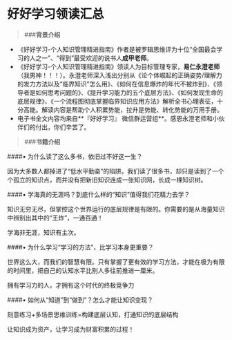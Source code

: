 # 好好学习领读汇总
> ###**背景介绍**

+ 《好好学习-个人知识管理精进指南》作者是被罗辑思维评为十位“全国最会学习的人之一”、“得到”最受欢迎的说书人**成甲老师**。
+ 《好好学习-个人知识管理精进指南》领读人为目标管理专家，**易仁永澄老师**（我男神！！！）。永澄老师深入浅出分别从《论个体崛起的正确姿势/理解力的发力方法以及“临界知识”怎么用》、《如何在信息爆炸的年代不被炸到》、《领导者是如何思考问题的》、《提升学习能力的五个底层方法》、《如何发现生命的底层规律》、《一个流程图彻底掌握临界知识应用方法》解析全书心理表征，十分高能。解读内容是帮助个人积累势能，拉升是势能、转化势能的万用手册。
+ 电子书全文内容均来自**『好好学习』 微信群运营组**。感恩永澄老师和小伙伴们的付出，你们辛苦了。

> ###**书籍介绍**

####• 为什么读了这么多书，依旧过不好这一生？

因为大多数人都掉进了“低水平勤奋”的陷阱。我们读了很多书，却只是读到了一个个孤立的知识点，而并没有把新旧知识连成一张知识网，长成一棵知识树。

####• 学海真的无涯吗？到底什么样的“知识”值得我们花精力去学？

知识无穷无尽，但掌控这个世界运行的底层规律是有限的。你需要的是从海量知识中辨别出其中的“王炸”，一通百通！

学海非无涯，知识有主次。

####• 为什么学习“学习的方法”，比学习本身更重要？

世界这么大，而我们的智慧有限。只有掌握了更有效的学习方法，才能在极为有限的时间里，把自己的认知水平比别人多往前推进一厘米。

拥有学习力的人，才拥有这个时代的终极竞争力

####• 如何从“知道”到“做到”？怎么才能让知识变现？

刻意练习+多场景思维训练=构建底层认知，打通知识的底层结构

让知识成为资产，让学习成为财富积累的过程！

